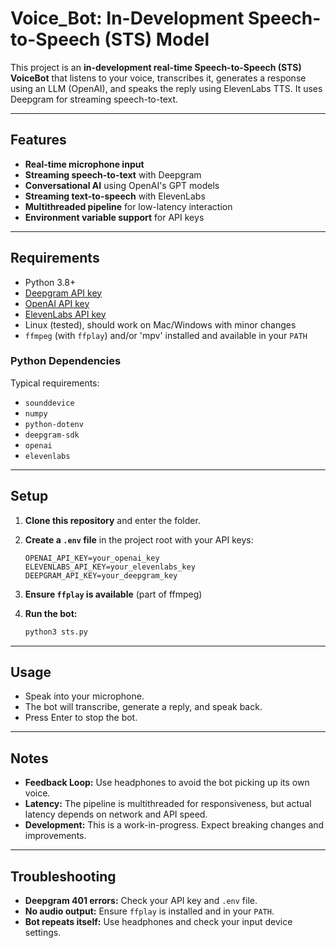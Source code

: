 # Voice_Bot: In-Development Speech-to-Speech (STS) Model

This project is an **in-development real-time Speech-to-Speech (STS) VoiceBot** that listens to your voice, transcribes it, generates a response using an LLM (OpenAI), and speaks the reply using ElevenLabs TTS. It uses Deepgram for streaming speech-to-text.

---

## Features

- **Real-time microphone input**
- **Streaming speech-to-text** with Deepgram
- **Conversational AI** using OpenAI's GPT models
- **Streaming text-to-speech** with ElevenLabs
- **Multithreaded pipeline** for low-latency interaction
- **Environment variable support** for API keys

---

## Requirements

- Python 3.8+
- [Deepgram API key](https://console.deepgram.com/)
- [OpenAI API key](https://platform.openai.com/)
- [ElevenLabs API key](https://elevenlabs.io/)
- Linux (tested), should work on Mac/Windows with minor changes
- `ffmpeg` (with `ffplay`) and/or 'mpv' installed and available in your `PATH`

### Python Dependencies

Typical requirements:
- `sounddevice`
- `numpy`
- `python-dotenv`
- `deepgram-sdk`
- `openai`
- `elevenlabs`

---

## Setup

1. **Clone this repository** and enter the folder.

2. **Create a `.env` file** in the project root with your API keys:

    ```
    OPENAI_API_KEY=your_openai_key
    ELEVENLABS_API_KEY=your_elevenlabs_key
    DEEPGRAM_API_KEY=your_deepgram_key
    ```

3. **Ensure `ffplay` is available** (part of ffmpeg)

4. **Run the bot:**

    ```bash
    python3 sts.py
    ```

---

## Usage

- Speak into your microphone.
- The bot will transcribe, generate a reply, and speak back.
- Press Enter to stop the bot.

---

## Notes

- **Feedback Loop:** Use headphones to avoid the bot picking up its own voice.
- **Latency:** The pipeline is multithreaded for responsiveness, but actual latency depends on network and API speed.
- **Development:** This is a work-in-progress. Expect breaking changes and improvements.

---

## Troubleshooting

- **Deepgram 401 errors:** Check your API key and `.env` file.
- **No audio output:** Ensure `ffplay` is installed and in your `PATH`.
- **Bot repeats itself:** Use headphones and check your input device settings.
